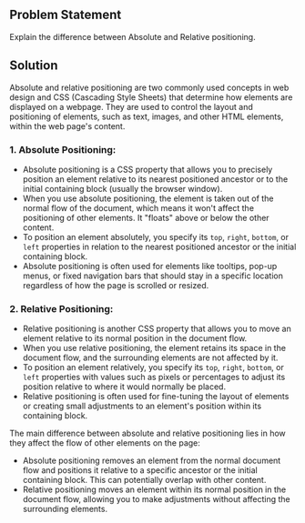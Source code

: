 ## Problem Statement

Explain the difference between Absolute and Relative positioning.

## Solution

Absolute and relative positioning are two commonly used concepts in web design and CSS (Cascading Style Sheets) that determine how elements are displayed on a webpage. 
They are used to control the layout and positioning of elements, such as text, images, and other HTML elements, within the web page's content. 

### 1. Absolute Positioning:

- Absolute positioning is a CSS property that allows you to precisely position an element relative to its nearest positioned ancestor or to the initial containing block (usually the browser window).
- When you use absolute positioning, the element is taken out of the normal flow of the document, which means it won't affect the positioning of other elements. It "floats" above or below the other content.
- To position an element absolutely, you specify its `top`, `right`, `bottom`, or `left` properties in relation to the nearest positioned ancestor or the initial containing block.
- Absolute positioning is often used for elements like tooltips, pop-up menus, or fixed navigation bars that should stay in a specific location regardless of how the page is scrolled or resized.

### 2. Relative Positioning:

- Relative positioning is another CSS property that allows you to move an element relative to its normal position in the document flow.
- When you use relative positioning, the element retains its space in the document flow, and the surrounding elements are not affected by it.
- To position an element relatively, you specify its `top`, `right`, `bottom`, or `left` properties with values such as pixels or percentages to adjust its position relative to where it would normally be placed.
- Relative positioning is often used for fine-tuning the layout of elements or creating small adjustments to an element's position within its containing block.

 The main difference between absolute and relative positioning lies in how they affect the flow of other elements on the page:

- Absolute positioning removes an element from the normal document flow and positions it relative to a specific ancestor or the initial containing block. This can potentially overlap with other content.
- Relative positioning moves an element within its normal position in the document flow, allowing you to make adjustments without affecting the surrounding elements.



